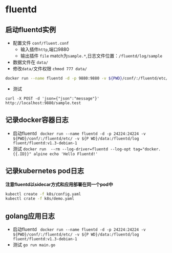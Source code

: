 # fluentd

## 启动fluentd实例

- 配置文件 `conf/fluent.conf`
  - 输入插件`http`,端口9880
  - 输出插件 `file` match为`sample.*`,日志文件位置：`/fluentd/log/sample`
- 数据文件在 `data/`
- 修改`data/`文件权限  `chmod 777 data/`



```sh
docker run --name fluentd -d -p 9880:9880 -v ${PWD}/conf/:/fluentd/etc/ -v ${PWD}/data:/fluentd/log  fluent/fluentd:v1.3-debian-1
```

- 测试

```
curl -X POST -d 'json={"json":"message"}' http://localhost:9880/sample.test
```


## 记录docker容器日志

- 启动fluentd ` docker run --name fluentd -d -p 24224:24224 -v ${PWD}/conf/:/fluentd/etc/ -v ${P
WD}/data:/fluentd/log  fluent/fluentd:v1.3-debian-1`
- 测试 `docker run  --rm --log-driver=fluentd --log-opt tag="docker.{{.ID}}" alpine echo 'Hello Fluentd!'`


## 记录kubernetes pod日志

**注意fluentd以sidecar方式和应用部署在同一个pod中**

```sh
kubectl create -f k8s/config.yaml
kubectl crate -f k8s/demo.yaml
```

## golang应用日志

- 启动fluentd ` docker run --name fluentd -d -p 24224:24224 -v ${PWD}/conf/:/fluentd/etc/ -v ${P
WD}/data:/fluentd/log  fluent/fluentd:v1.3-debian-1`
- 测试 `go run main.go`